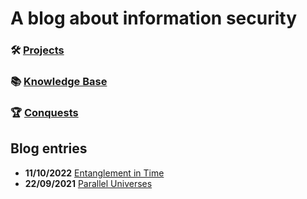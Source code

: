 # A blog about information security

### 🛠️ [Projects](./entries/projects.md)

### 📚 [Knowledge Base](./entries/knowledgebase.md)

### 🏆 [Conquests](./conquests.html)

## Blog entries

* **11/10/2022**  [Entanglement in Time](./entries/entanglement_in_time.md)
* **22/09/2021**  [Parallel Universes](./entries/parallel_universes.md)
